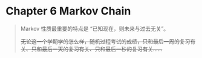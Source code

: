 # Chapter 6 Markov Chain

> Markov 性质最重要的特点是 “已知现在，则未来与过去无关”。
>
> ~~无论这一个学期学的怎么样，随机过程考试的成绩，只和最后一周的复习有关、只和最后一天的复习有关、只和最后一秒的复习有关……~~
